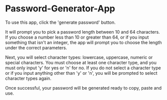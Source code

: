 # Password-Generator-App

To use this app, click the 'generate password' button. 

It will prompt you to pick a password length between 10 and 64 characters. If you choose a number less than 10 or greater than 64, or if you input something that isn't an integer, the app will prompt you to choose the length under the correct parameters. 

Next, you will select character types: lowercase, uppercase, numeric or special characters. You must choose at least one character type, and you must only input 'y' for yes or 'n' for no. If you do not select a character type or if you input anything other than 'y' or 'n', you will be prompted to select character types again. 

Once successful, your password will be generated ready to copy, paste and use. 
